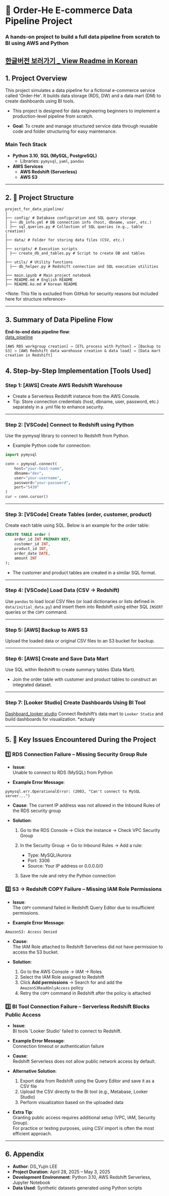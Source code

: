 # 🧱 Order-He E-commerce Data Pipeline Project

### A hands-on project to build a full data pipeline from scratch to BI using AWS and Python

[한글버전 보러가기 _ View Readme in Korean](README.ko.md)
---

## 1. Project Overview

This project simulates a data pipeline for a fictional e-commerce service called 'Order-He'. It builds data storage (RDS, DW) and a data mart (DM) to create dashboards using BI tools.

- This project is designed for data engineering beginners to implement a production-level pipeline from scratch.

* **Goal**: To create and manage structured service data through reusable code and folder structuring for easy maintenance.

### Main Tech Stack

- **Python 3.10**, **SQL (MySQL, PostgreSQL)**
  - Libraries: `pymysql`, `yaml`, `pandas`
- **AWS Services**
  - **AWS Redshift (Serverless)**
  - **AWS S3**

---

## 2. 📁 Project Structure
```text
project_for_data_pipeline/
|
├── config/ # Database configuration and SQL query storage
│ ├── db_info.yml # DB connection info (host, dbname, user, etc.) 
│ ├── sql_queries.py # Collection of SQL queries (e.g., table creation)
│
├── data/ # Folder for storing data files (CSV, etc.)
│
├── scripts/ # Execution scripts
│ ├── create_db_and_tables.py # Script to create DB and tables
│
├── utils/ # Utility functions
│ ├── db_helper.py # Redshift connection and SQL execution utilities
│
├── main.ipynb # Main project notebook
├── README.md # English README
├── README.ko.md # Korean README
```

<Note: This file is excluded from GitHub for security reasons but included here for structure reference>

---

## 3. Summary of Data Pipeline Flow

**End-to-end data pipeline flow**:  
[data_pipeline](images/data_pipeline_chart_ver1.png)

```text
[AWS RDS workgroup creation] → [ETL process with Python] → [Backup to S3] → [AWS Redshift data warehouse creation & data load] → [Data mart creation in Redshift]
```

## 4. Step-by-Step Implementation [Tools Used]
### Step 1: [AWS] Create AWS Redshift Warehouse

- Create a Serverless Redshift instance from the AWS Console.
- Tip: Store connection credentials (host, dbname, user, password, etc.) separately in a .yml file to enhance security.

---

### Step 2: [VSCode] Connect to Redshift using Python

Use the pymysql library to connect to Redshift from Python.

- Example Python code for connection:
```python
import pymysql

conn = pymysql.connect(
    host="your-host-name",
    dbname="dev",
    user="your-username",
    password="your-password",
    port="5439"
)
cur = conn.cursor()
```

---

### Step 3: [VSCode] Create Tables (order, customer, product)

Create each table using SQL. Below is an example for the order table:

```SQL
CREATE TABLE order (
    order_id INT PRIMARY KEY,
    customer_id INT,
    product_id INT,
    order_date DATE,
    amount INT
);
```
- The customer and product tables are created in a similar SQL format.

---

### Step 4: [VSCode] Load Data (CSV → Redshift)

Use `pandas` to load local CSV files
(or load dictionaries or lists defined in `data/initial_data.py`)
and insert them into Redshift using either SQL `INSERT` queries or the `COPY` command.

---

### Step 5: [AWS] Backup to AWS S3

Upload the loaded data or original CSV files to an S3 bucket for backup.

---

### Step 6: [AWS] Create and Save Data Mart

Use SQL within Redshift to create summary tables (Data Mart).  
- Join the order table with customer and product tables to construct an integrated dataset.

---

### Step 7: [Looker Studio] Create Dashboards Using BI Tool
[Dashboard_looker studio](images/looker_studio_dashboard.PNG)
Connect Redshift’s data mart to `Looker Studio` and build dashboards for visualization.
*actualy

---
## 5. 🧨 Key Issues Encountered During the Project

### 1️⃣ RDS Connection Failure – Missing Security Group Rule

- **Issue**:  
  Unable to connect to RDS (MySQL) from Python

- **Example Error Message**:  
```text
pymysql.err.OperationalError: (2003, "Can't connect to MySQL server...")
```
- **Cause**:
    The current IP address was not allowed in the Inbound Rules of the RDS security group

- **Solution**:
    1. Go to the RDS Console → Click the instance → Check VPC Security Group
    2. In the Security Group → Go to Inbound Rules → Add a rule:

        - Type: MySQL/Aurora
        - Port: 3306
        - Source: Your IP address or 0.0.0.0/0

    3. Save the rule and retry the Python connection

### 2️⃣ S3 → Redshift COPY Failure – Missing IAM Role Permissions

- **Issue**:  
  The `COPY` command failed in Redshift Query Editor due to insufficient permissions.

- **Example Error Message**:  
```text
AmazonS3: Access Denied
```

- **Cause**:  
  The IAM Role attached to Redshift Serverless did not have permission to access the S3 bucket.

- **Solution**:  
  1. Go to the AWS Console → IAM → Roles  
  2. Select the IAM Role assigned to Redshift  
  3. Click **Add permissions** → Search for and add the `AmazonS3ReadOnlyAccess` policy  
  4. Retry the `COPY` command in Redshift after the policy is attached

### 3️⃣ BI Tool Connection Failure – Serverless Redshift Blocks Public Access

- **Issue**:  
  BI tools 'Looker Studio' failed to connect to Redshift.

- **Example Error Message**:  
  Connection timeout or authentication failure

- **Cause**:  
  Redshift Serverless does not allow public network access by default.

- **Alternative Solution**:  
  1. Export data from Redshift using the Query Editor and save it as a CSV file  
  2. Upload the CSV directly to the BI tool (e.g., Metabase, Looker Studio)  
  3. Perform visualization based on the uploaded data

- **Extra Tip**:  
  Granting public access requires additional setup (VPC, IAM, Security Group).  
  For practice or testing purposes, using CSV import is often the most efficient approach.

---
## 6. Appendix

- **Author**: DS_Yujin LEE  
- **Project Duration**: April 28, 2025 – May 3, 2025  
- **Development Environment**: Python 3.10, AWS Redshift Serverless, Jupyter Notebook  
- **Data Used**: Synthetic datasets generated using Python scripts

